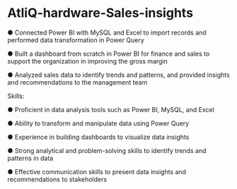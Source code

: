 # AtliQ-hardware-Sales-insights

● Connected Power BI with MySQL and Excel to import records and performed data transformation in Power Query

● Built a dashboard from scratch in Power BI for finance and sales to support the organization in improving the gross margin

● Analyzed sales data to identify trends and patterns, and provided insights and recommendations to the management team

Skills:

● Proficient in data analysis tools such as Power BI, MySQL, and Excel

● Ability to transform and manipulate data using Power Query

● Experience in building dashboards to visualize data insights

● Strong analytical and problem-solving skills to identify trends and patterns in data

● Effective communication skills to present data insights and recommendations to stakeholders
